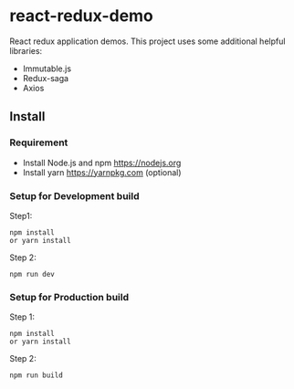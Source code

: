 # react-redux-demo

React redux application demos.
This project uses some additional helpful libraries:

* Immutable.js
* Redux-saga
* Axios

## Install

### Requirement

* Install Node.js and npm https://nodejs.org
* Install yarn https://yarnpkg.com (optional)

### Setup for Development build

Step1:

```
npm install
or yarn install
```

Step 2:

```
npm run dev
```

### Setup for Production build

Step 1:

```
npm install
or yarn install
```

Step 2:

```
npm run build
```
